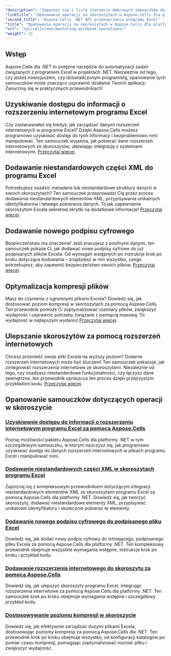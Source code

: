 ```yaml
---
"description": "Zapoznaj się z listą starannie dobranych samouczków dotyczących Aspose.Cells dla .NET, w tym przewodników na temat dostępu do danych rozszerzeń internetowych, dodawania podpisów cyfrowych i dostosowywania poziomów kompresji."
"linktitle": "Opanowanie operacji na skoroszytach w Aspose.Cells dla platformy .NET"
"second_title": "Aspose.Cells .NET API przetwarzania programu Excel"
"title": "Opanowanie operacji na skoroszytach w Aspose.Cells dla platformy .NET"
"url": "/pl/cells/net/mastering-workbook-operations/"
"weight": 21
---
```


## Wstęp

Aspose.Cells dla .NET to potężne narzędzie do automatyzacji zadań związanych z programem Excel w projektach .NET. Niezależnie od tego, czy jesteś nowicjuszem, czy doświadczonym programistą, opanowanie tych samouczków może znacząco usprawnić działanie Twoich aplikacji. Zanurzmy się w praktycznych przewodnikach!  

## Uzyskiwanie dostępu do informacji o rozszerzeniu internetowym programu Excel  

Czy zastanawiałeś się kiedyś, jak zarządzać danymi rozszerzeń internetowych w programie Excel? Dzięki Aspose.Cells możesz programowo uzyskiwać dostęp do tych informacji i bezproblemowo nimi manipulować. Ten samouczek wyjaśnia, jak pobierać dane rozszerzeń internetowych ze skoroszytów, ułatwiając integrację z systemami internetowymi. [Przeczytaj więcej](./accessing-excel-web-extension-information/).  

## Dodawanie niestandardowych części XML do programu Excel  

Potrzebujesz osadzić metadane lub niestandardowe struktury danych w swoich skoroszytach? Ten samouczek przeprowadzi Cię przez proces dodawania niestandardowych elementów XML, przypisywania unikalnych identyfikatorów i łatwego pobierania danych. To jak zapewnienie skoroszytom Excela sekretnej skrytki na dodatkowe informacje! [Przeczytaj więcej](./add-custom-xml-parts/).  

## Dodawanie nowego podpisu cyfrowego  

Bezpieczeństwo ma znaczenie! Jeśli pracujesz z poufnymi danymi, ten samouczek pokaże Ci, jak dodawać nowe podpisy cyfrowe do już podpisanych plików Excela. Od wymagań wstępnych po instrukcje krok po kroku dotyczące kodowania – znajdziesz w nim wszystko, czego potrzebujesz, aby zapewnić bezpieczeństwo swoich plików. [Przeczytaj więcej](./adding-new-digital-signature-to-signed-excel-file/).  

## Optymalizacja kompresji plików  

Masz do czynienia z ogromnymi plikami Excela? Dowiedz się, jak dostosować poziom kompresji w skoroszytach za pomocą Aspose.Cells. Ten przewodnik pomoże Ci zoptymalizować rozmiary plików, zwiększyć wydajność i usprawnić potrzeby związane z pamięcią masową. To wydajność w najlepszym wydaniu! [Przeczytaj więcej](./adjusting-compression-level/). 
 
## Ulepszanie skoroszytów za pomocą rozszerzeń internetowych  

Chcesz przenieść swoje pliki Excela na wyższy poziom? Dodanie rozszerzeń internetowych może być kluczem! Ten samouczek pokazuje, jak zintegrować rozszerzenia internetowe ze skoroszytami. Niezależnie od tego, czy osadzasz niestandardowe funkcjonalności, czy łączysz dane zewnętrzne, ten przewodnik upraszcza ten proces dzięki przejrzystym przykładom kodu. [Przeczytaj więcej](./adding-web-extension/).  

## Opanowanie samouczków dotyczących operacji w skoroszycie
### [Uzyskiwanie dostępu do informacji o rozszerzeniu internetowym programu Excel za pomocą Aspose.Cells](./accessing-excel-web-extension-information/)
Poznaj możliwości pakietu Aspose.Cells dla platformy .NET w tym szczegółowym samouczku, w którym nauczysz się, jak programowo uzyskiwać dostęp do danych rozszerzeń internetowych w plikach programu Excel i manipulować nimi.
### [Dodawanie niestandardowych części XML w skoroszytach programu Excel](./add-custom-xml-parts/)
Zapoznaj się z kompleksowym przewodnikiem dotyczącym integracji niestandardowych elementów XML ze skoroszytami programu Excel za pomocą Aspose.Cells dla platformy .NET. Dowiedz się, jak tworzyć skoroszyty, dodawać niestandardowe elementy XML, przypisywać unikatowe identyfikatory i skutecznie pobierać te elementy.
### [Dodawanie nowego podpisu cyfrowego do podpisanego pliku Excel](./adding-new-digital-signature-to-signed-excel-file/)
Dowiedz się, jak dodać nowy podpis cyfrowy do istniejącego, podpisanego pliku Excela za pomocą Aspose.Cells dla platformy .NET. Ten kompleksowy przewodnik obejmuje wszystkie wymagania wstępne, instrukcje krok po kroku i przykład kodu.
### [Dodawanie rozszerzenia internetowego do skoroszytu za pomocą Aspose.Cells](./adding-web-extension/)
Dowiedz się, jak ulepszyć skoroszyty programu Excel, integrując rozszerzenia internetowe za pomocą Aspose.Cells dla platformy .NET. Ten samouczek krok po kroku obejmuje wymagania wstępne i szczegółowy przykład kodu.
### [Dostosowywanie poziomu kompresji w skoroszycie](./adjusting-compression-level/)
Dowiedz się, jak efektywnie zarządzać dużymi plikami Excela, dostosowując poziomy kompresji za pomocą Aspose.Cells dla .NET. Ten przewodnik krok po kroku obejmuje wszystko, od konfiguracji katalogów po pomiar czasu kompresji, pomagając zoptymalizować rozmiar pliku i zwiększyć wydajność.
